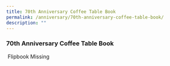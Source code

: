 ```yaml
---
title: 70th Anniversary Coffee Table Book
permalink: /anniversary/70th-anniversary-coffee-table-book/
description: ""
---
```

### 70th Anniversary Coffee Table Book

![]()
Flipbook Missing